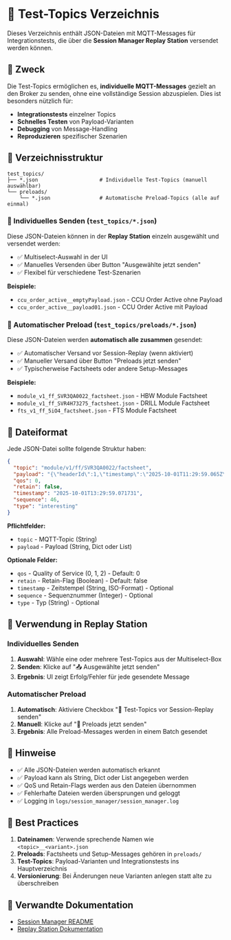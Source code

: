 # 🧪 Test-Topics Verzeichnis

Dieses Verzeichnis enthält JSON-Dateien mit MQTT-Messages für Integrationstests, die über die **Session Manager Replay Station** versendet werden können.

## 🎯 Zweck

Die Test-Topics ermöglichen es, **individuelle MQTT-Messages** gezielt an den Broker zu senden, ohne eine vollständige Session abzuspielen. Dies ist besonders nützlich für:

- **Integrationstests** einzelner Topics
- **Schnelles Testen** von Payload-Varianten
- **Debugging** von Message-Handling
- **Reproduzieren** spezifischer Szenarien

## 📁 Verzeichnisstruktur

```
test_topics/
├── *.json                    # Individuelle Test-Topics (manuell auswählbar)
└── preloads/
    └── *.json                # Automatische Preload-Topics (alle auf einmal)
```

### 🎯 Individuelles Senden (`test_topics/*.json`)

Diese JSON-Dateien können in der **Replay Station** einzeln ausgewählt und versendet werden:

- ✅ Multiselect-Auswahl in der UI
- ✅ Manuelles Versenden über Button "Ausgewählte jetzt senden"
- ✅ Flexibel für verschiedene Test-Szenarien

**Beispiele:**
- `ccu_order_active__emptyPayload.json` - CCU Order Active ohne Payload
- `ccu_order_active__payload01.json` - CCU Order Active mit Payload

### 🚀 Automatischer Preload (`test_topics/preloads/*.json`)

Diese JSON-Dateien werden **automatisch alle zusammen** gesendet:

- ✅ Automatischer Versand vor Session-Replay (wenn aktiviert)
- ✅ Manueller Versand über Button "Preloads jetzt senden"
- ✅ Typischerweise Factsheets oder andere Setup-Messages

**Beispiele:**
- `module_v1_ff_SVR3QA0022_factsheet.json` - HBW Module Factsheet
- `module_v1_ff_SVR4H73275_factsheet.json` - DRILL Module Factsheet
- `fts_v1_ff_5iO4_factsheet.json` - FTS Module Factsheet

## 📄 Dateiformat

Jede JSON-Datei sollte folgende Struktur haben:

```json
{
  "topic": "module/v1/ff/SVR3QA0022/factsheet",
  "payload": "{\"headerId\":1,\"timestamp\":\"2025-10-01T11:29:59.065Z\",\"version\":\"1.3.0\",...}",
  "qos": 0,
  "retain": false,
  "timestamp": "2025-10-01T13:29:59.071731",
  "sequence": 46,
  "type": "interesting"
}
```

**Pflichtfelder:**
- `topic` - MQTT-Topic (String)
- `payload` - Payload (String, Dict oder List)

**Optionale Felder:**
- `qos` - Quality of Service (0, 1, 2) - Default: 0
- `retain` - Retain-Flag (Boolean) - Default: false
- `timestamp` - Zeitstempel (String, ISO-Format) - Optional
- `sequence` - Sequenznummer (Integer) - Optional
- `type` - Typ (String) - Optional

## 🔧 Verwendung in Replay Station

### Individuelles Senden

1. **Auswahl**: Wähle eine oder mehrere Test-Topics aus der Multiselect-Box
2. **Senden**: Klicke auf "📤 Ausgewählte jetzt senden"
3. **Ergebnis**: UI zeigt Erfolg/Fehler für jede gesendete Message

### Automatischer Preload

1. **Automatisch**: Aktiviere Checkbox "🚀 Test-Topics vor Session-Replay senden"
2. **Manuell**: Klicke auf "🚀 Preloads jetzt senden"
3. **Ergebnis**: Alle Preload-Messages werden in einem Batch gesendet

## 📝 Hinweise

- ✅ Alle JSON-Dateien werden automatisch erkannt
- ✅ Payload kann als String, Dict oder List angegeben werden
- ✅ QoS und Retain-Flags werden aus den Dateien übernommen
- ✅ Fehlerhafte Dateien werden übersprungen und geloggt
- ✅ Logging in `logs/session_manager/session_manager.log`

## 🚀 Best Practices

1. **Dateinamen**: Verwende sprechende Namen wie `<topic>__<variant>.json`
2. **Preloads**: Factsheets und Setup-Messages gehören in `preloads/`
3. **Test-Topics**: Payload-Varianten und Integrationstests ins Hauptverzeichnis
4. **Versionierung**: Bei Änderungen neue Varianten anlegen statt alte zu überschreiben

## 🔗 Verwandte Dokumentation

- [Session Manager README](../sessions/README.md)
- [Replay Station Dokumentation](../../../docs/04-howto/helper_apps/replay-station.md)










